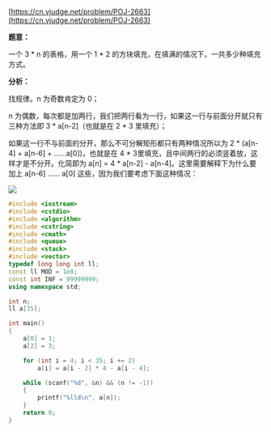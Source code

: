 [https://cn.vjudge.net/problem/POJ-2663](https://cn.vjudge.net/problem/POJ-2663)

**题意：**

一个 3 * n 的表格，用一个 1 * 2 的方块填充，在填满的情况下，一共多少种填充方式。

**分析：**

找规律。n 为奇数肯定为 0；

n 为偶数，每次都是加两行，我们把两行看为一行，如果这一行与前面分开就只有三种方法即 3 * a[n-2]（也就是在 2 * 3 里填充）；

如果这一行不与前面的分开，那么不可分解矩形都只有两种情况所以为 2 * (a[n-4] + a[n-6] + ……a[0])，也就是在 4 * 3里填充，且中间两行的必须竖着放，这样才是不分开。化简即为 a[n] = 4 * a[n-2] - a[n-4]。这里需要解释下为什么要加上 a[n-6] …… a[0] 这些，因为我们要考虑下面这种情况：

![](https://github.com/Hapoa/Accepted/blob/master/img/4.png)

```c++
#include <iostream>
#include <cstdio>
#include <algorithm>
#include <cstring>
#include <cmath>
#include <queue>
#include <stack>
#include <vector>
typedef long long int ll;
const ll MOD = 1e8;
const int INF = 99999999;
using namespace std;

int n;
ll a[35];

int main()
{
	a[0] = 1;
	a[2] = 3;

	for (int i = 4; i < 35; i += 2)
		a[i] = a[i - 2] * 4 - a[i - 4];

	while (scanf("%d", &n) && (n != -1))
	{
		printf("%lld\n", a[n]);
	}
	return 0;
}
```
